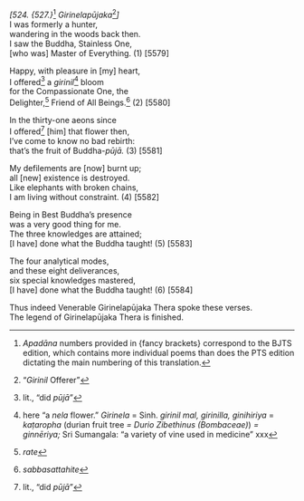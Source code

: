 *\[524. {527.}*[^1] *Girinelapūjaka*[^2]*\]*  
I was formerly a hunter,  
wandering in the woods back then.  
I saw the Buddha, Stainless One,  
\[who was\] Master of Everything. (1) \[5579\]

Happy, with pleasure in \[my\] heart,  
I offered[^3] a *girinil*[^4] bloom  
for the Compassionate One, the  
Delighter,[^5] Friend of All Beings.[^6] (2) \[5580\]

In the thirty-one aeons since  
I offered[^7] \[him\] that flower then,  
I’ve come to know no bad rebirth:  
that’s the fruit of Buddha-*pūjā.* (3) \[5581\]

My defilements are \[now\] burnt up;  
all \[new\] existence is destroyed.  
Like elephants with broken chains,  
I am living without constraint. (4) \[5582\]

Being in Best Buddha’s presence  
was a very good thing for me.  
The three knowledges are attained;  
\[I have\] done what the Buddha taught! (5) \[5583\]

The four analytical modes,  
and these eight deliverances,  
six special knowledges mastered,  
\[I have\] done what the Buddha taught! (6) \[5584\]

Thus indeed Venerable Girinelapūjaka Thera spoke these verses.  
The legend of Girinelapūjaka Thera is finished.

[^1]: *Apadāna* numbers provided in {fancy brackets} correspond to the
    BJTS edition, which contains more individual poems than does the PTS
    edition dictating the main numbering of this translation.

[^2]: “*Girinil* Offerer”

[^3]: lit., “did *pūjā*”

[^4]: here “a *nela* flower.” *Girinela* = Sinh. *girinil mal,
    girinilla, ginihiriya* = *kaṭaropha* (durian fruit tree *= Durio
    Zibethinus (Bombaceae)*) *= ginnēriya;* Sri Sumangala: “a variety of
    vine used in medicine” xxx

[^5]: *rate*

[^6]: *sabbasattahite*

[^7]: lit., “did *pūjā*”
